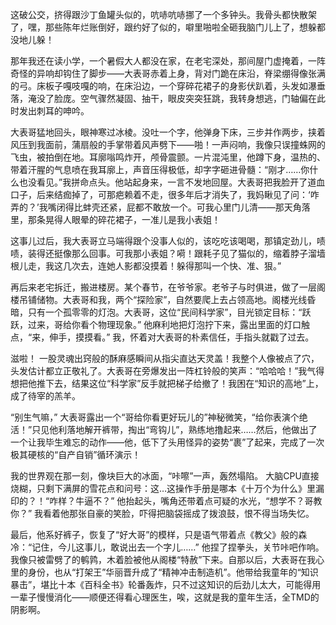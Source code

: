 这破公交，挤得跟沙丁鱼罐头似的，吭哧吭哧挪了一个多钟头。我骨头都快散架了，嘿，那些陈年烂账倒好，跟约好了似的，噼里啪啦全砸我脑门儿上了，想躲都没地儿躲！

那年我还在读小学，一个暑假大人都没在家，在老宅深处，那间屋门虚掩着，一阵奇怪的异响却钩住了脚步——大表哥赤着上身，背对门跪在床沿，脊梁绷得像张满的弓。床板子嘎吱嘎的响，在床沿边，一个穿碎花裙子的身影伏趴着，头发如瀑垂落，淹没了脸庞。空气骤然凝固、抽干，眼皮突突狂跳，我转身想逃，门轴偏在此时发出刺耳的呻吟。

大表哥猛地回头，眼神寒过冰棱。没吐一个字，他弹身下床，三步并作两步，挟着风压到我面前，蒲扇般的手掌带着风声劈下——啪！一声闷响，我像只误撞蛛网的飞虫，被拍倒在地。耳廓嗡鸣炸开，颅骨震颤。一片混沌里，他蹲下身，温热的、带着汗腥的气息喷在我耳廓上，声音压得极低，却字字砸进骨髓：“刚才……你什么也没看见。”我拼命点头。他站起身来，一言不发地回屋。大表哥把我脸开了道血口子，后来结痂掉了，可那疤赖着不走，很多年后才消失了，我妈瞅见了问：‘咋弄的？’我嘴闭得比蚌壳还紧，屁都不敢放一个。可我心里门儿清——那天角落里，那条晃得人眼晕的碎花裙子，一准儿是我小表姐！

这事儿过后，我大表哥立马端得跟个没事人似的，该吃吃该喝喝，那镇定劲儿，啧啧，装得还挺像那么回事。可我那小表姐？嗬！跟耗子见了猫似的，缩着脖子溜墙根儿走，我这几次去，连她人影都没摸着！躲得那叫一个快、准、狠。”

再后来老宅拆迁，搬进楼房。某个春节，在爷爷家。老爷子与时俱进，做了一层阁楼吊铺储物。大表哥和我，两个“探险家”，自然要爬上去占领高地。阁楼光线昏暗，只有一个孤零零的灯泡。大表哥，这位“民间科学家”，目光锁定目标：“跃跃，过来，哥给你看个物理现象。” 他麻利地把灯泡拧下来，露出里面的灯口触点，“来，伸手，摸摸看。” 我，怀着对大表哥的朴素信任，手指头就戳了过去。

滋啦！ 一股灵魂出窍般的酥麻感瞬间从指尖直达天灵盖！我整个人像被点了穴，头发估计都立正敬礼了。大表哥在旁爆发出一阵杠铃般的笑声：“哈哈哈！”我气得想把他推下去，结果这位“科学家”反手就把梯子给撤了！我困在“知识的高地”上，成了待宰的羔羊。

“别生气嘛，” 大表哥露出一个“哥给你看更好玩儿的”神秘微笑，“给你表演个绝活！”只见他利落地解开裤带，掏出“弯钩儿”，熟练地撸起来……然后，他做出了一个让我毕生难忘的动作——他，低下了头用怪异的姿势“裹”了起来，完成了一次极其硬核的“自产自销”循环演示！

我的世界观在那一刻，像块巨大的冰面，“咔嚓”一声，轰然塌陷。 大脑CPU直接烧糊，只剩下满屏的雪花点和问号：这…这操作手册是哪本《十万个为什么》里漏印的？！“咋样？牛逼不？” 他抬起头，嘴角还带着点可疑的水光，“想学不？哥教你？” 我看着他那张自豪的笑脸，吓得把脑袋摇成了拨浪鼓，恨不得当场失忆。

最后，他系好裤子，恢复了“好大哥”的模样，只是语气带着点《教父》般的森冷：“记住，今儿这事儿，敢说出去一个字儿……” 他捏了捏拳头，关节咔吧作响。我像只被雷劈了的鹌鹑，木着脸被他从阁楼“特赦”下来。自那以后，大表哥在我心里的身份，也从“打架王”华丽晋升成了“精神冲击制造机”。他带给我童年的“知识暴击”，堪比十本《百科全书》轮番轰炸，只不过这知识的后劲儿太大，可能得用一辈子慢慢消化——顺便还得看心理医生，唉，这就是我的童年生活，全TMD的阴影啊。

